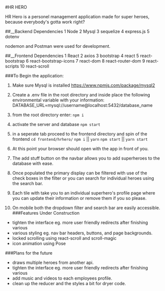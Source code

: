 #HR HERO

HR Hero is a personel management application made for super heroes, because everybody's gotta work right?

##__Backend Dependencies
1 Node
2 Mysql
3 sequelize
4 express.js
5 dotenv

nodemon and Postman were used for development.

##__Frontend Dependencies
1 React
2 axios
3 bootstrap
4 react
5 react-bootstrap
6 react-bootstrap-icons 
7 react-dom
8 react-router-dom
9 react-scripts
10 react-scroll

###To Begin the application:
1. Make sure Mysql is installed https://www.npmjs.com/package/mysql2

2. Create a .env file in the root directory and inside place the following environmental variable with your information: DATABASE_URL=mysql://username@localhost:5432/database_name

3. from the root directory enter: `npm i`

4. activate the server and database
`npm start`
5. in a seperate tab proceed to the frontend directory and spin of the frontend
`cd frontend/hrhero/`
`npm i` || `yarn`
`npm start` || `yarn start`
6. At this point your browser should open with the app in front of you.
7. The add stuff button on the navbar allows you to add superheroes to the database with ease.
8.  Once populated the primary display can be filtered with use of the check boxes in the filter or you can search for individual heroes using the search bar.
9. Each tile with take you to an individual superhero's profile page where you can update their information or remove them if you so please.
10. On mobile both the dropdown filter and search bar are easily accessible.
###Features Under Construction
- tighten the interface eg. more user friendly redirects after finishing various 
- various styling eg. nav bar headers, buttons, and page backgrounds.
- locked scrolling using react-scroll and scroll-magic
- icon animation using Pose

###Plans for the future
- draws multiple heroes from another api.
- tighten the interface eg. more user friendly redirects after finishing various 
- add music and videos to each employees profile.
- clean up the reducer and the styles a bit for dryer code.

